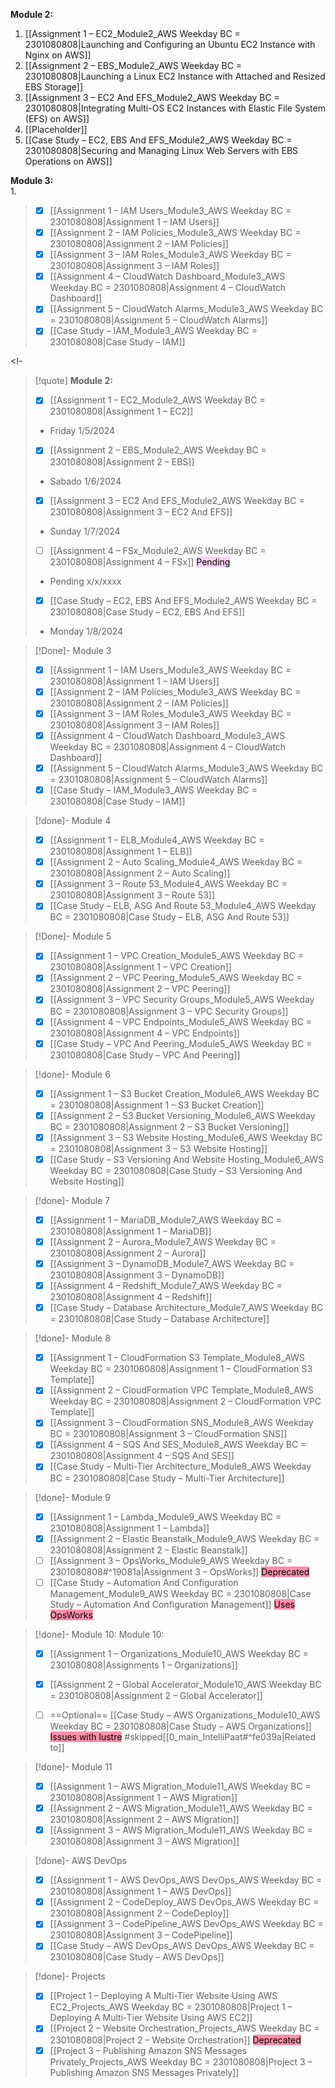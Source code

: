 **Module 2:**
1. [[Assignment 1 – EC2_Module2_AWS Weekday BC = 2301080808|Launching and Configuring an Ubuntu EC2 Instance with Nginx on AWS]]
2. [[Assignment 2 – EBS_Module2_AWS Weekday BC = 2301080808|Launching a Linux EC2 Instance with Attached and Resized EBS Storage]]
3. [[Assignment 3 – EC2 And EFS_Module2_AWS Weekday BC = 2301080808|Integrating Multi-OS EC2 Instances with Elastic File System (EFS) on AWS]]
4. [[Placeholder]]
5. [[Case Study – EC2, EBS And EFS_Module2_AWS Weekday BC = 2301080808|Securing and Managing Linux Web Servers with EBS Operations on AWS]]

**Module 3:**  
1. 


> - [x] [[Assignment 1 – IAM Users_Module3_AWS Weekday BC = 2301080808|Assignment 1 – IAM Users]]
> - [x] [[Assignment 2 – IAM Policies_Module3_AWS Weekday BC = 2301080808|Assignment 2 – IAM Policies]]
> - [x] [[Assignment 3 – IAM Roles_Module3_AWS Weekday BC = 2301080808|Assignment 3 – IAM Roles]] 
> - [x] [[Assignment 4 – CloudWatch Dashboard_Module3_AWS Weekday BC = 2301080808|Assignment 4 – CloudWatch Dashboard]]
> - [x] [[Assignment 5 – CloudWatch Alarms_Module3_AWS Weekday BC = 2301080808|Assignment 5 – CloudWatch Alarms]]
> - [x] [[Case Study – IAM_Module3_AWS Weekday BC = 2301080808|Case Study – IAM]] 


<!-

> [!quote] **Module 2:**
> - [x] [[Assignment 1 – EC2_Module2_AWS Weekday BC = 2301080808|Assignment 1 – EC2]]
> -  Friday 1/5/2024
> - [x] [[Assignment 2 – EBS_Module2_AWS Weekday BC = 2301080808|Assignment 2 – EBS]]
> -  Sabado 1/6/2024
> - [x] [[Assignment 3 – EC2 And EFS_Module2_AWS Weekday BC = 2301080808|Assignment 3 – EC2 And EFS]]
> -  Sunday 1/7/2024
> - [ ] [[Assignment 4 – FSx_Module2_AWS Weekday BC = 2301080808|Assignment 4 – FSx]] <mark style="background: #FFB8EBA6;">Pending</mark>
> -  Pending x/x/xxxx
> - [x] [[Case Study – EC2, EBS And EFS_Module2_AWS Weekday BC = 2301080808|Case Study – EC2, EBS And EFS]]
> -  Monday 1/8/2024

> [!Done]- Module 3
> - [x] [[Assignment 1 – IAM Users_Module3_AWS Weekday BC = 2301080808|Assignment 1 – IAM Users]]
> - [x] [[Assignment 2 – IAM Policies_Module3_AWS Weekday BC = 2301080808|Assignment 2 – IAM Policies]]
> - [x] [[Assignment 3 – IAM Roles_Module3_AWS Weekday BC = 2301080808|Assignment 3 – IAM Roles]] 
> - [x] [[Assignment 4 – CloudWatch Dashboard_Module3_AWS Weekday BC = 2301080808|Assignment 4 – CloudWatch Dashboard]]
> - [x] [[Assignment 5 – CloudWatch Alarms_Module3_AWS Weekday BC = 2301080808|Assignment 5 – CloudWatch Alarms]]
> - [x] [[Case Study – IAM_Module3_AWS Weekday BC = 2301080808|Case Study – IAM]] 

> [!done]- Module 4
> - [x] [[Assignment 1 – ELB_Module4_AWS Weekday BC = 2301080808|Assignment 1 – ELB]]
> - [x] [[Assignment 2 – Auto Scaling_Module4_AWS Weekday BC = 2301080808|Assignment 2 – Auto Scaling]]
> - [x] [[Assignment 3 – Route 53_Module4_AWS Weekday BC = 2301080808|Assignment 3 – Route 53]]  
> - [x] [[Case Study – ELB, ASG And Route 53_Module4_AWS Weekday BC = 2301080808|Case Study – ELB, ASG And Route 53]] 
> 

> [!Done]- Module 5
> - [x] [[Assignment 1 – VPC Creation_Module5_AWS Weekday BC = 2301080808|Assignment 1 – VPC Creation]]
> - [x] [[Assignment 2 – VPC Peering_Module5_AWS Weekday BC = 2301080808|Assignment 2 – VPC Peering]]
> - [x] [[Assignment 3 – VPC Security Groups_Module5_AWS Weekday BC = 2301080808|Assignment 3 – VPC Security Groups]]
> - [x] [[Assignment 4 – VPC Endpoints_Module5_AWS Weekday BC = 2301080808|Assignment 4 – VPC Endpoints]]
> - [x] [[Case Study – VPC And Peering_Module5_AWS Weekday BC = 2301080808|Case Study – VPC And Peering]] 

> [!done]- Module 6
> 
> - [x] [[Assignment 1 – S3 Bucket Creation_Module6_AWS Weekday BC = 2301080808|Assignment 1 – S3 Bucket Creation]]
> - [x] [[Assignment 2 – S3 Bucket Versioning_Module6_AWS Weekday BC = 2301080808|Assignment 2 – S3 Bucket Versioning]]
> - [x] [[Assignment 3 – S3 Website Hosting_Module6_AWS Weekday BC = 2301080808|Assignment 3 – S3 Website Hosting]]
> - [x] [[Case Study – S3 Versioning And Website Hosting_Module6_AWS Weekday BC = 2301080808|Case Study – S3 Versioning And Website Hosting]]

> [!done]- Module 7
> 
> - [x] [[Assignment 1 – MariaDB_Module7_AWS Weekday BC = 2301080808|Assignment 1 – MariaDB]] 
> - [x] [[Assignment 2 – Aurora_Module7_AWS Weekday BC = 2301080808|Assignment 2 – Aurora]]
> - [x] [[Assignment 3 – DynamoDB_Module7_AWS Weekday BC = 2301080808|Assignment 3 – DynamoDB]]
> - [x] [[Assignment 4 – Redshift_Module7_AWS Weekday BC = 2301080808|Assignment 4 – Redshift]] 
> - [x] [[Case Study – Database Architecture_Module7_AWS Weekday BC = 2301080808|Case Study – Database Architecture]]
> 

> [!done]- Module 8
> 
> - [x] [[Assignment 1 – CloudFormation S3 Template_Module8_AWS Weekday BC = 2301080808|Assignment 1 – CloudFormation S3 Template]] 
> - [x] [[Assignment 2 – CloudFormation VPC Template_Module8_AWS Weekday BC = 2301080808|Assignment 2 – CloudFormation VPC Template]] 
> - [x] [[Assignment 3 – CloudFormation SNS_Module8_AWS Weekday BC = 2301080808|Assignment 3 – CloudFormation SNS]] 
> - [x] [[Assignment 4 – SQS And SES_Module8_AWS Weekday BC = 2301080808|Assignment 4 – SQS And SES]]
> - [x] [[Case Study – Multi-Tier Architecture_Module8_AWS Weekday BC = 2301080808|Case Study – Multi-Tier Architecture]]

> [!done]- Module 9
> 
> - [x] [[Assignment 1 – Lambda_Module9_AWS Weekday BC = 2301080808|Assignment 1 – Lambda]]
> - [x] [[Assignment 2 – Elastic Beanstalk_Module9_AWS Weekday BC = 2301080808|Assignment 2 – Elastic Beanstalk]] 
> - [ ] [[Assignment 3 – OpsWorks_Module9_AWS Weekday BC = 2301080808#^19081a|Assignment 3 – OpsWorks]] <mark style="background: #FF5582A6;">Deprecated</mark>
> - [ ] [[Case Study – Automation And Configuration Management_Module9_AWS Weekday BC = 2301080808|Case Study – Automation And Configuration Management]] <mark style="background: #FF5582A6;">Uses OpsWorks</mark>

> [!done]- Module 10:
> Module 10: 
> - [x] [[Assignment 1 – Organizations_Module10_AWS Weekday BC = 2301080808|Assignments 1 – Organizations]]
> - [x] [[Assignment 2 – Global Accelerator_Module10_AWS Weekday BC = 2301080808|Assignment 2 – Global Accelerator]] 
>       
> - [ ] ==Optional== [[Case Study – AWS Organizations_Module10_AWS Weekday BC = 2301080808|Case Study – AWS Organizations]] <mark style="background: #FF5582A6;">Issues with lustre</mark>  #skipped[[0_main_IntelliPaat#^fe039a|Related to]]
> 

> [!done]- Module 11
> - [x] [[Assignment 1 – AWS Migration_Module11_AWS Weekday BC = 2301080808|Assignment 1 – AWS Migration]]
> - [x] [[Assignment 2 – AWS Migration_Module11_AWS Weekday BC = 2301080808|Assignment 2 – AWS Migration]] 
> - [x] [[Assignment 3 – AWS Migration_Module11_AWS Weekday BC = 2301080808|Assignment 3 – AWS Migration]] 
> 

> [!done]- AWS DevOps
> - [x] [[Assignment 1 – AWS DevOps_AWS DevOps_AWS Weekday BC = 2301080808|Assignment 1 – AWS DevOps]]
> - [x] [[Assignment 2 – CodeDeploy_AWS DevOps_AWS Weekday BC = 2301080808|Assignment 2 – CodeDeploy]] 
> - [x] [[Assignment 3 – CodePipeline_AWS DevOps_AWS Weekday BC = 2301080808|Assignment 3 – CodePipeline]]
> - [x] [[Case Study – AWS DevOps_AWS DevOps_AWS Weekday BC = 2301080808|Case Study – AWS DevOps]] 
> 

> [!done]- Projects
> - [x] [[Project 1 – Deploying A Multi-Tier Website Using AWS EC2_Projects_AWS Weekday BC = 2301080808|Project 1 – Deploying A Multi-Tier Website Using AWS EC2]] 
> - [x] [[Project 2 – Website Orchestration_Projects_AWS Weekday BC = 2301080808|Project 2 – Website Orchestration]] <mark style="background: #FF5582A6;">Deprecated</mark>
> - [x] [[Project 3 – Publishing Amazon SNS Messages Privately_Projects_AWS Weekday BC = 2301080808|Project 3 – Publishing Amazon SNS Messages Privately]] 
> 

